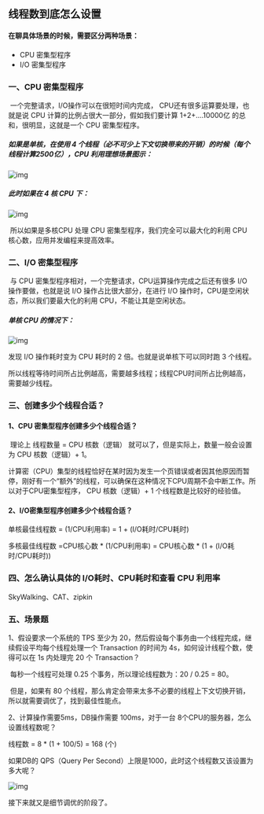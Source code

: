 ## 线程数到底怎么设置

#### 在聊具体场景的时候，需要区分两种场景：

- CPU 密集型程序
- I/O 密集型程序

### 一、CPU 密集型程序

​	一个完整请求，I/O操作可以在很短时间内完成， CPU还有很多运算要处理，也就是说 CPU 计算的比例占很大一部分，假如我们要计算 1+2+....10000亿 的总和，很明显，这就是一个 CPU 密集型程序。

##### 	如果是单核，在使用 4 个线程（必不可少上下文切换带来的开销）的时候（每个线程计算2500亿），CPU 利用理想场景图示：

![img](https://pic3.zhimg.com/80/v2-d81628ee541b517479cfbff52e76e926_720w.jpg)

##### 此时如果在 4 核 CPU 下：

![img](https://pic2.zhimg.com/80/v2-fd22b4001352433c44ec55dcece8d0f5_720w.jpg)

​	所以如果是多核CPU 处理 CPU 密集型程序，我们完全可以最大化的利用 CPU 核心数，应用并发编程来提高效率。

### 二、I/O 密集型程序

​	与 CPU 密集型程序相对，一个完整请求，CPU运算操作完成之后还有很多 I/O 操作要做，也就是说 I/O 操作占比很大部分，在进行 I/O 操作时，CPU是空闲状态，所以我们要最大化的利用 CPU，不能让其是空闲状态。

##### 单核 CPU 的情况下：

![img](https://pic4.zhimg.com/80/v2-365be7ebba344f717f04d4b4a8d6538f_720w.jpg)

发现 I/O 操作耗时变为 CPU 耗时的 2 倍。也就是说单核下可以同时跑 3 个线程。

​	所以线程等待时间所占比例越高，需要越多线程；线程CPU时间所占比例越高，需要越少线程。

### 三、创建多少个线程合适？

#### 1、CPU 密集型程序创建多少个线程合适？

​	理论上 线程数量 = CPU 核数（逻辑） 就可以了，但是实际上，数量一般会设置为 CPU 核数（逻辑）+ 1。

​	计算密（CPU）集型的线程恰好在某时因为发生一个页错误或者因其他原因而暂停，刚好有一个“额外”的线程，可以确保在这种情况下CPU周期不会中断工作。所以对于CPU密集型程序， CPU 核数（逻辑）+ 1 个线程数是比较好的经验值。

#### 2、I/O密集型程序创建多少个线程合适？

单核最佳线程数 = (1/CPU利用率) = 1 + (I/O耗时/CPU耗时)

多核最佳线程数 =CPU核心数 *  (1/CPU利用率) = CPU核心数 * (1 + (I/O耗时/CPU耗时))

### 四、怎么确认具体的 I/O耗时、CPU耗时和查看 CPU 利用率

SkyWalking、CAT、zipkin

### 五、场景题

1、假设要求一个系统的 TPS 至少为 20，然后假设每个事务由一个线程完成，继续假设平均每个线程处理一个 Transaction 的时间为 4s，如何设计线程个数，使得可以在 1s 内处理完 20 个 Transaction？

​	每秒一个线程可处理 0.25 个事务，所以理论线程数为：20 / 0.25 = 80。

​	但是，如果有 80 个线程，那么肯定会带来太多不必要的线程上下文切换开销，所以就需要调优了，找到最佳性能点。

2、计算操作需要5ms，DB操作需要 100ms，对于一台 8个CPU的服务器，怎么设置线程数呢？

线程数 = 8 * (1 + 100/5) = 168 (个)

如果DB的 QPS（Query Per Second）上限是1000，此时这个线程数又该设置为多大呢？

![img](https://pic4.zhimg.com/80/v2-7ffead4cf6a0cfb08bbbe6ca0ef9d91b_720w.jpg)

接下来就又是细节调优的阶段了。